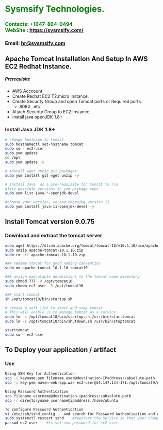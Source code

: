 #  **<span style="color:green">Sysmsify Technologies.</span>**
### **<span style="color:green">Contacts: +1647-864-0494<br> WebSite : <https://sysmsify.com/></span>**
### **Email: hr@sysmsify.com**

## Apache Tomcat Installation And Setup In AWS EC2 Redhat Instance.
##### Prerequisite
+ AWS Acccount.
+ Create Redhat EC2 T2.micro Instance.
+ Create Security Group and open Tomcat ports or Required ports.
   + 8080 ..etc
+ Attach Security Group to EC2 Instance.
+ Install java openJDK 1.8+

### Install Java JDK 1.8+ 

``` sh
# change hostname to tomcat
sudo hostnamectl set-hostname tomcat
sudo su - ec2-user
sudo yum update
cd /opt 
sudo yum update -y

# install wget unzip git packages.
sudo yum install git wget unzip -y

# install Java  as a pre-requisite for tomcat to run.
#list possible versions in yum package repo
sudo yum list java-*-openjdk-devel

#choose your version, we are choosing version 11
sudo yum install java-11-openjdk-devel -y

```
## Install Tomcat version 9.0.75
### Download and extract the tomcat server
``` sh
sudo wget https://dlcdn.apache.org/tomcat/tomcat-10/v10.1.10/bin/apache-tomcat-10.1.10.zip
sudo unzip apache-tomcat-10.1.10.zip
sudo rm -rf apache-tomcat-10.1.10.zip

### rename tomcat for good naming convention
sudo mv apache-tomcat-10.1.10 tomcat10

### assign executable permissions to the tomcat home directory
sudo chmod 777 -R /opt/tomcat10
sudo chown ec2-user -R /opt/tomcat10

### start tomcat
sh /opt/tomcat10/bin/startup.sh

# create a soft link to start and stop tomcat
# This will enable us to manage tomcat as a service
sudo ln -s /opt/tomcat10/bin/startup.sh /usr/bin/starttomcat
sudo ln -s /opt/tomcat10/bin/shutdown.sh /usr/bin/stoptomcat

starttomcat
sudo su - ec2-user
```

## To Deploy your application  / artifact
### Use
``` sh
Using SSH Key for Authentication
scp -i keyname.pem filename user@destination-IPaddress:/absolute-path
scp -i key.pem maven-web-app.war ec2-user@54.147.134.171:/opt/tomcat9/webapps

Using Password Authentication
scp filename username@destination-ipaddress:/absolute-path
scp -r directoryname username@ipaddress:/home/ubuntu

To configure Password Authentication
vi /etc/ssh/sshd_config    and search for Password Authentication and change to `Yes`
sudo systemctl restart sshd    #reestart the Service so that your changes will be active
passwd ec2-user    #to set new password for ec2-user

```

